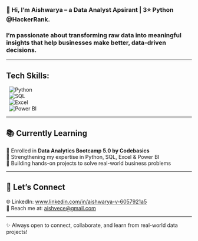





### 👋 Hi, I’m **Aishwarya** – a Data Analyst Apsirant | **3⭐ Python  @HackerRank**.  


### I’m passionate about transforming raw data into meaningful insights that help businesses make better, data-driven decisions.  

---

## Tech Skills:

&nbsp; ![Python](https://img.shields.io/badge/Python-3776AB?style=for-the-badge&logo=python&logoColor=white)  
&nbsp; ![SQL](https://img.shields.io/badge/SQL-336791?style=for-the-badge&logo=postgresql&logoColor=white)  
&nbsp; ![Excel](https://img.shields.io/badge/Excel-217346?style=for-the-badge&logo=microsoft-excel&logoColor=white)  
&nbsp; ![Power BI](https://img.shields.io/badge/Power%20BI-F2C811?style=for-the-badge&logo=powerbi&logoColor=black)  

---

## 📚 Currently Learning  

📌 Enrolled in **Data Analytics Bootcamp 5.0 by Codebasics**  
🔹 Strengthening my expertise in Python, SQL, Excel & Power BI  
🔹 Building hands-on projects to solve real-world business problems  

---

## 🤝 Let’s Connect  

🌐 LinkedIn: www.linkedin.com/in/aishwarya-v-6057921a5    
📧 Reach me at: aishvece@gmail.com  

---
✨ Always open to connect, collaborate, and learn from real-world data projects!
